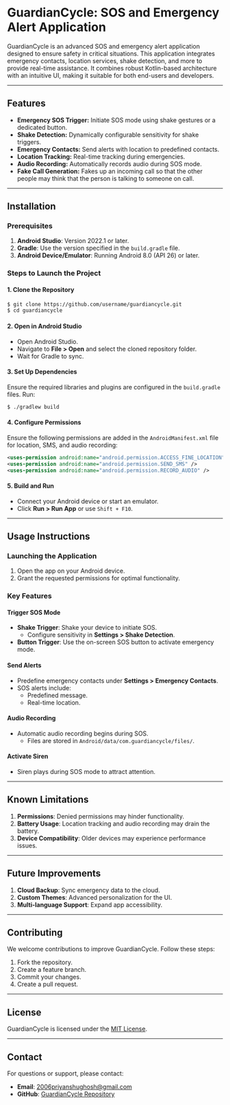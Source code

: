 # GuardianCycle: SOS and Emergency Alert Application

GuardianCycle is an advanced SOS and emergency alert application designed to ensure safety in critical situations. This application integrates emergency contacts, location services, shake detection, and more to provide real-time assistance. It combines robust Kotlin-based architecture with an intuitive UI, making it suitable for both end-users and developers.

---

## Features
- **Emergency SOS Trigger:** Initiate SOS mode using shake gestures or a dedicated button.
- **Shake Detection:** Dynamically configurable sensitivity for shake triggers.
- **Emergency Contacts:** Send alerts with location to predefined contacts.
- **Location Tracking:** Real-time tracking during emergencies.
- **Audio Recording:** Automatically records audio during SOS mode.
- **Fake Call Generation:** Fakes up an incoming call so that the other people may think that the person is talking to someone on call.

---

## Installation

### Prerequisites
1. **Android Studio**: Version 2022.1 or later.
2. **Gradle**: Use the version specified in the `build.gradle` file.
3. **Android Device/Emulator**: Running Android 8.0 (API 26) or later.

### Steps to Launch the Project

#### 1. Clone the Repository
```bash
$ git clone https://github.com/username/guardiancycle.git
$ cd guardiancycle
```

#### 2. Open in Android Studio
- Open Android Studio.
- Navigate to **File > Open** and select the cloned repository folder.
- Wait for Gradle to sync.

#### 3. Set Up Dependencies
Ensure the required libraries and plugins are configured in the `build.gradle` files.
Run:
```bash
$ ./gradlew build
```

#### 4. Configure Permissions
Ensure the following permissions are added in the `AndroidManifest.xml` file for location, SMS, and audio recording:
```xml
<uses-permission android:name="android.permission.ACCESS_FINE_LOCATION" />
<uses-permission android:name="android.permission.SEND_SMS" />
<uses-permission android:name="android.permission.RECORD_AUDIO" />
```

#### 5. Build and Run
- Connect your Android device or start an emulator.
- Click **Run > Run App** or use `Shift + F10`.

---

## Usage Instructions

### Launching the Application
1. Open the app on your Android device.
2. Grant the requested permissions for optimal functionality.

### Key Features
#### **Trigger SOS Mode**
- **Shake Trigger**: Shake your device to initiate SOS.
  - Configure sensitivity in **Settings > Shake Detection**.
- **Button Trigger**: Use the on-screen SOS button to activate emergency mode.

#### **Send Alerts**
- Predefine emergency contacts under **Settings > Emergency Contacts**.
- SOS alerts include:
  - Predefined message.
  - Real-time location.

#### **Audio Recording**
- Automatic audio recording begins during SOS.
  - Files are stored in `Android/data/com.guardiancycle/files/`.

#### **Activate Siren**
- Siren plays during SOS mode to attract attention.

---

## Known Limitations
1. **Permissions**: Denied permissions may hinder functionality.
2. **Battery Usage**: Location tracking and audio recording may drain the battery.
3. **Device Compatibility**: Older devices may experience performance issues.

---

## Future Improvements
1. **Cloud Backup**: Sync emergency data to the cloud.
2. **Custom Themes**: Advanced personalization for the UI.
3. **Multi-language Support**: Expand app accessibility.

---

## Contributing
We welcome contributions to improve GuardianCycle. Follow these steps:
1. Fork the repository.
2. Create a feature branch.
3. Commit your changes.
4. Create a pull request.

---

## License
GuardianCycle is licensed under the [MIT License](LICENSE).

---

## Contact
For questions or support, please contact:
- **Email**: 2006priyanshughosh@gmail.com
- **GitHub**: [GuardianCycle Repository](https://github.com/Priyanshu-Ghosh-Unplugged/guardiancycle)

